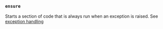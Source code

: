 ### `ensure`

Starts a section of code that is always run when an exception is raised. See [exception handling](https://docs.ruby-lang.org/en/3.3/syntax/exceptions_rdoc.html)
